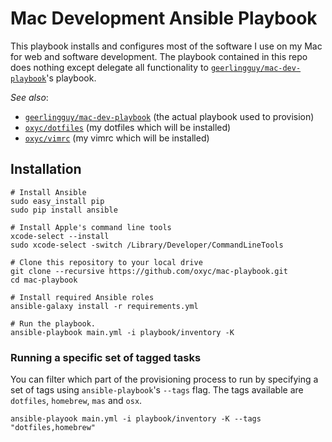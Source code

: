 # Mac Development Ansible Playbook

This playbook installs and configures most of the software I use on my Mac for web and software development. The playbook contained in this repo does nothing except delegate all functionality to [`geerlingguy/mac-dev-playbook`](https://github.com/geerlingguy/mac-dev-playbook)'s playbook.

*See also*:
 - [`geerlingguy/mac-dev-playbook`](https://github.com/geerlingguy/mac-dev-playbook) (the actual playbook used to provision)
 - [`oxyc/dotfiles`](https://github.com/oxyc/dotfiles) (my dotfiles which will be installed)
 - [`oxyc/vimrc`](https://github.com/oxyc/vimrc) (my vimrc which will be installed)

## Installation

    # Install Ansible
    sudo easy_install pip
    sudo pip install ansible

    # Install Apple's command line tools
    xcode-select --install
    sudo xcode-select -switch /Library/Developer/CommandLineTools

    # Clone this repository to your local drive
    git clone --recursive https://github.com/oxyc/mac-playbook.git
    cd mac-playbook

    # Install required Ansible roles
    ansible-galaxy install -r requirements.yml

    # Run the playbook.
    ansible-playbook main.yml -i playbook/inventory -K

### Running a specific set of tagged tasks

You can filter which part of the provisioning process to run by specifying a set of tags using `ansible-playbook`'s `--tags` flag. The tags available are `dotfiles`, `homebrew`, `mas` and `osx`.

    ansible-playook main.yml -i playbook/inventory -K --tags "dotfiles,homebrew"
